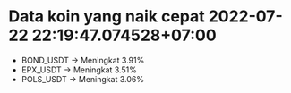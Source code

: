 # Data koin yang naik cepat 2022-07-22 22:19:47.074528+07:00

* BOND_USDT -> Meningkat 3.91%
* EPX_USDT -> Meningkat 3.51%
* POLS_USDT -> Meningkat 3.06%
